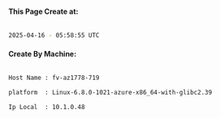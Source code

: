 
   
#### This Page Create at:

```bash

2025-04-16 - 05:58:55 UTC

```

#### Create By Machine:

```bash

Host Name : fv-az1778-719

platform  : Linux-6.8.0-1021-azure-x86_64-with-glibc2.39

Ip Local  : 10.1.0.48

```

